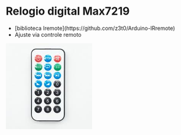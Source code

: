 # Relogio digital Max7219
<ul>
  <li>[biblioteca Iremote](https://github.com/z3t0/Arduino-IRremote)
  <li>Ajuste via controle remoto
</ul>

![alt text](https://github.com/sineir/Arduino/blob/master/Relogio_Max7219_4dig_ir/remote.jpg "Controle Remoto chines!")
